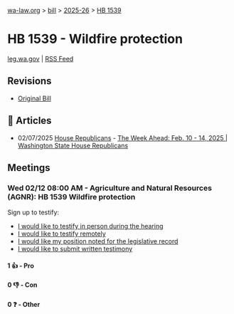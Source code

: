 [wa-law.org](/) > [bill](/bill/) > [2025-26](/bill/2025-26/) > [HB 1539](/bill/2025-26/hb/1539/)

# HB 1539 - Wildfire protection
[leg.wa.gov](https://app.leg.wa.gov/billsummary?BillNumber=1539&Year=2025&Initiative=false) | [RSS Feed](./rss.xml)

## Revisions
* [Original Bill](1/)

## 📰 Articles
* 02/07/2025 [House Republicans](/org/house_republicans/) - [The Week Ahead: Feb. 10 - 14, 2025 | Washington State House Republicans](https://houserepublicans.wa.gov/week/the-week-ahead-feb-10-14-2025/#:~:text=HB%201539)

## Meetings
### Wed 02/12 08:00 AM - Agriculture and Natural Resources (AGNR): HB 1539 Wildfire protection
Sign up to testify:
* [I would like to testify in person during the hearing](https://app.leg.wa.gov/csi/Testifier/Add?chamber=House&mId=32739&aId=163140&caId=25526&tId=1)
* [I would like to testify remotely](https://app.leg.wa.gov/csi/Testifier/Add?chamber=House&mId=32739&aId=163140&caId=25526&tId=2)
* [I would like my position noted for the legislative record](https://app.leg.wa.gov/csi/Testifier/Add?chamber=House&mId=32739&aId=163140&caId=25526&tId=3)
* [I would like to submit written testimony](https://app.leg.wa.gov/csi/Testifier/Add?chamber=House&mId=32739&aId=163140&caId=25526&tId=4)

#### 1 👍 - Pro

#### 0 👎 - Con

#### 0 ❓ - Other
